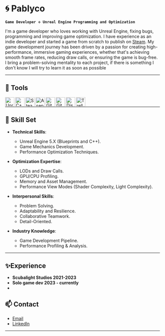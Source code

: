 # 🌀 Pablyco 
**`Game Developer ⟡ Unreal Engine Programming and Optimization`**

I'm a game developer who loves working with Unreal Engine, fixing bugs, programming and improving game optimization. I have experience as an indie developer and started a game from scratch to publish on [Steam](https://store.steampowered.com/app/2506390/Chester_The_Chest/). My game development journey has been driven by a passion for creating high-performance, immersive gaming experiences, whether that's achieving smooth frame rates, reducing draw calls, or ensuring the game is bug-free. I bring a problem-solving mentality to each project, if there is something I don't know I will try to learn it as soon as possible

---

## 🧰 Tools

<img align="left" alt="Unreal Engine 5" width="30px" style="padding-rigth:10px;" src="https://cdn2.unrealengine.com/ue-logotype-2023-vertical-white-1686x2048-bbfded26daa7.png"/>
<img align="left" alt="C++" width="30px" style="padding-rigth:10px;" src="https://cdn.jsdelivr.net/gh/devicons/devicon@latest/icons/cplusplus/cplusplus-original.svg"/>
<img align="left" alt="Steam" width="30px" style="padding-rigth:10px;" src="https://upload.wikimedia.org/wikipedia/commons/thumb/8/83/Steam_icon_logo.svg/2048px-Steam_icon_logo.svg.png"/>
<img align="left" alt="Aseprite" width="30px" style="padding-rigth:10px;" src="https://upload.wikimedia.org/wikipedia/commons/thumb/6/69/Logo_Aseprite.svg/640px-Logo_Aseprite.svg.png"/>
<img align="left" alt="GitHub" width="30px" style="padding-rigth:10px;" src="https://upload.wikimedia.org/wikipedia/commons/9/91/Octicons-mark-github.svg"/>
<img align="left" alt="Git" width="30px" style="padding-rigth:10px;" src="https://upload.wikimedia.org/wikipedia/commons/thumb/3/3f/Git_icon.svg/1200px-Git_icon.svg.png"/>
<img align="left" alt="Discord" width="30px" style="padding-rigth:10px;" src="https://www.svgrepo.com/show/353655/discord-icon.svg"/>
<img align="left" alt="Trello" width="30px" src="https://www.svgrepo.com/show/354463/trello.svg"/>  
<br>

---


## 💼 Skill Set
- **Technical Skills**:
    - Unreal Engine 5.X (Blueprints and C++).
    - Game Mechanics Development.
    - Performance Optimization Techniques.

- **Optimization Expertise**:
    - LODs and Draw Calls.
    - GPU/CPU Profiling.
    - Memory and Asset Management.
    - Performance View Modes (Shader Complexity, Light Complexity).
 
- **Interpersonal Skills**:
    - Problem Solving.
    - Adaptability and Resilience.
    - Collaborative Teamwork.
    - Detail-Oriented.

- **Industry Knowledge**:
    - Game Development Pipeline.
    - Performance Profiling & Analysis.
---
## ✨Experience
- **Scubalight Studios 2021-2023**
- **Solo game dev 2023 - currently**
- 
## 📫 Contact
- [Email](pablycogamedev@gmail.com)
- [LinkedIn](https://www.linkedin.com/in/pablo-villanueva-3157491b4/)

---
